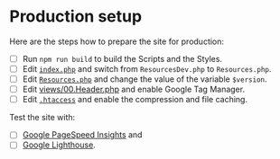 # Production setup

Here are the steps how to prepare the site for production:

- [ ] Run `npm run build` to build the Scripts and the Styles.
- [ ] Edit [`index.php`](../index.php) and switch from `ResourcesDev.php` to `Resources.php`.
- [ ] Edit [`Resources.php`](../Resources.php) and change the value of the variable `$version`.
- [ ] Edit [views/00.Header.php](../views/00.Header.php) and enable Google Tag Manager.
- [ ] Edit [`.htaccess`](../.htaccess) and enable the compression and file caching.

Test the site with:

- [ ] [Google PageSpeed Insights](https://developers.google.com/speed/pagespeed/insights/) and
- [ ] [Google Lighthouse](https://developers.google.com/web/tools/lighthouse/).
